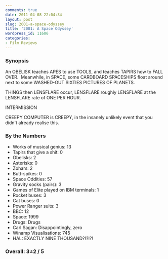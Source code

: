 ```yaml
---
comments: true
date: 2011-04-08 22:04:34
layout: post
slug: 2001-a-space-odyssey
title: '2001: A Space Odyssey'
wordpress_id: 11606
categories:
- Film Reviews
---
```


### Synopsis


An OBELISK teaches APES to use TOOLS, and teaches TAPIRS how to FALL OVER.  Meanwhile, in SPACE, some CARDBOARD SPACESHIPS float around next to some WASHED-OUT SIXTIES PICTURES OF PLANETS.

THINGS then LENSFLARE occur, LENSFLARE roughly LENSFLARE at the LENSFLARE rate of ONE PER HOUR.

INTERMISSION

CREEPY COMPUTER is CREEPY, in the insanely unlikely event that you didn't already realise this.


### By the Numbers

  * Works of musical genius: 13
  * Tapirs that give a shit: 0
  * Obelisks: 2
  * Asterisks: 0
  * Zohars: 2
  * Butt-spikes: 0
  * Space Oddities: 57
  * Gravity socks (pairs): 3
  * Games of Elite played on IBM terminals: 1
  * Rocket buses: 3
  * Cat buses: 0
  * Power Ranger suits: 3
  * BBC: 12
  * Space: 1999
  * Drugs: Drugs
  * Carl Sagan: Disappointingly, zero
  * Winamp Visualisations: 745
  * HAL: EXACTLY NINE THOUSAND?!?!?!

### Overall: 3±2 / 5
